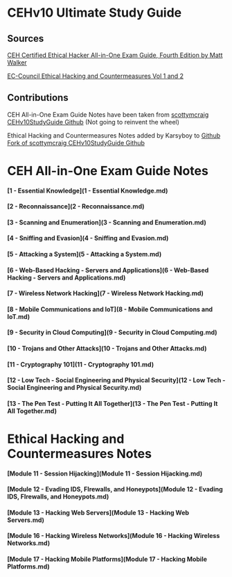 # CEHv10 Ultimate Study Guide

## **Sources**
 [CEH Certified Ethical Hacker All-in-One Exam Guide, Fourth Edition by Matt Walker](https://www.amazon.com/gp/product/126045455X/ref=ppx_yo_dt_b_asin_title_o02_s00?ie=UTF8&psc=1)

[EC-Council Ethical Hacking and Countermeasures Vol 1 and 2](https://store.eccouncil.org/product/cehv10-courseware/)

## **Contributions**
CEH All-in-One Exam Guide Notes have been taken from [scottymcraig CEHv10StudyGuide Github](https://github.com/scottymcraig/CEHv10StudyGuide) (Not going to reinvent the wheel)

Ethical Hacking and Countermeasures Notes added by Karsyboy to [Github Fork of scottymcraig CEHv10StudyGuide Github](https://github.com/karsyboy/CEHv10StudyGuide)

# **CEH All-in-One Exam Guide Notes**

#### [1 - Essential Knowledge](1 - Essential Knowledge.md)

#### [2 - Reconnaissance](2 - Reconnaissance.md)

#### [3 - Scanning and Enumeration](3 - Scanning and Enumeration.md)

#### [4 - Sniffing and Evasion](4 - Sniffing and Evasion.md)

#### [5 - Attacking a System](5 - Attacking a System.md)

#### [6 - Web-Based Hacking - Servers and Applications](6 - Web-Based Hacking - Servers and Applications.md)

#### [7 - Wireless Network Hacking](7 - Wireless Network Hacking.md)

#### [8 - Mobile Communications and IoT](8 - Mobile Communications and IoT.md)

#### [9 - Security in Cloud Computing](9 - Security in Cloud Computing.md)

#### [10 - Trojans and Other Attacks](10 - Trojans and Other Attacks.md)

#### [11 - Cryptography 101](11 - Cryptography 101.md)

#### [12 - Low Tech - Social Engineering and Physical Security](12 - Low Tech - Social Engineering and Physical Security.md)

#### [13 - The Pen Test - Putting It All Together](13 - The Pen Test - Putting It All Together.md)

# **Ethical Hacking and Countermeasures Notes**

#### [Module 11 - Session Hijacking](Module 11 - Session Hijacking.md)

#### [Module 12 - Evading IDS, FIrewalls, and Honeypots](Module 12 - Evading IDS, FIrewalls, and Honeypots.md)

#### [Module 13 - Hacking Web Servers](Module 13 - Hacking Web Servers.md)

#### [Module 16 - Hacking Wireless Networks](Module 16 - Hacking Wireless Networks.md)

#### [Module 17 - Hacking Mobile Platforms](Module 17 - Hacking Mobile Platforms.md)
